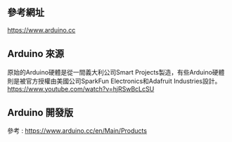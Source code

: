 ## 參考網址 
https://www.arduino.cc

## Arduino 來源
原始的Arduino硬體是從一間義大利公司Smart Projects製造，有些Arduino硬體則是被官方授權由美國公司SparkFun Electronics和Adafruit Industries設計。
https://www.youtube.com/watch?v=hjRSwBcLcSU

## Arduino 開發版
參考 : https://www.arduino.cc/en/Main/Products

